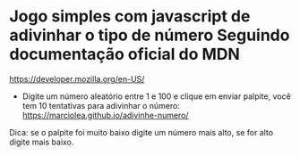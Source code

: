 # Jogo simples com javascript de adivinhar o tipo de número Seguindo documentação oficial do MDN 
https://developer.mozilla.org/en-US/

- Digite um número aleatório entre 1 e 100 e clique em enviar palpite, você tem 10 tentativas para adivinhar o número:
https://marciolea.github.io/adivinhe-numero/

Dica: se o palpite foi muito baixo digite um número mais alto, se for alto digite mais baixo.







